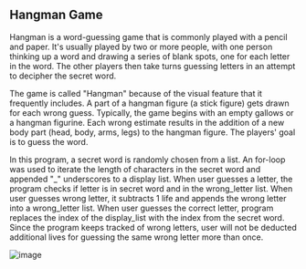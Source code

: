 <h2>Hangman Game</h2>

Hangman is a word-guessing game that is commonly played with a pencil and paper. It's usually played by two or more people, with one person thinking up a word and drawing a series of blank spots, one for each letter in the word. The other players then take turns guessing letters in an attempt to decipher the secret word.

The game is called "Hangman" because of the visual feature that it frequently includes. A part of a hangman figure (a stick figure) gets drawn for each wrong guess. Typically, the game begins with an empty gallows or a hangman figurine. Each wrong estimate results in the addition of a new body part (head, body, arms, legs) to the hangman figure. The players' goal is to guess the word.

In this program, a secret word is randomly chosen from a list. An for-loop was used to iterate the length of characters in the secret word and appended "_" underscores to a display list. When user guesses a letter, the program checks if letter is in secret word and in the wrong_letter list. When user guesses wrong letter, it subtracts 1 life and appends the wrong letter into a wrong_letter list. When user guesses the correct letter, program replaces the index of the display_list with the index from the secret word. Since the program keeps tracked of wrong letters, user will not be deducted additional lives for guessing the same wrong letter more than once.  


<img src="https://i.imgur.com/JuZEbSx.png" alt="image"/>
